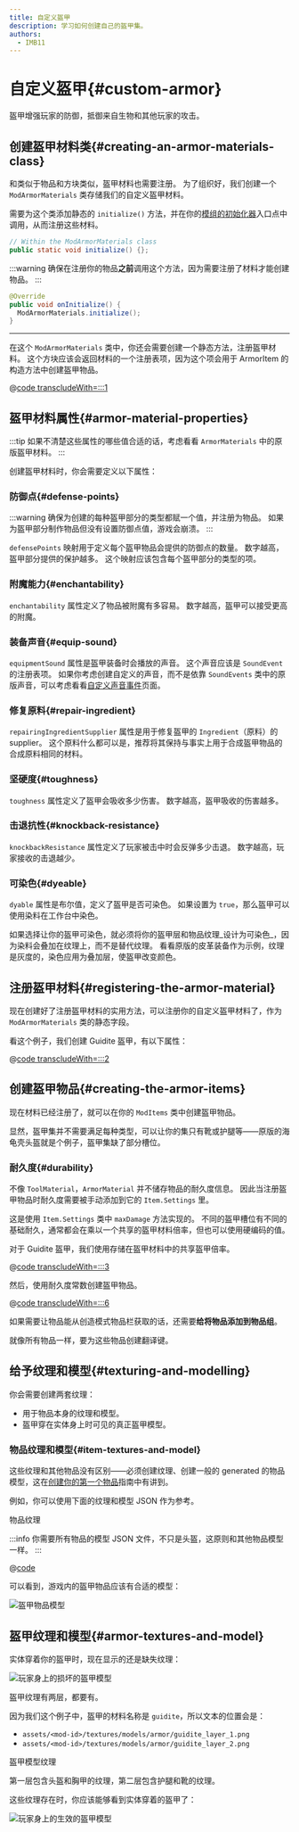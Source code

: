 ```yaml
---
title: 自定义盔甲
description: 学习如何创建自己的盔甲集。
authors:
  - IMB11
---
```


# 自定义盔甲{#custom-armor}

盔甲增强玩家的防御，抵御来自生物和其他玩家的攻击。

## 创建盔甲材料类{#creating-an-armor-materials-class}

和类似于物品和方块类似，盔甲材料也需要注册。 为了组织好，我们创建一个 `ModArmorMaterials` 类存储我们的自定义盔甲材料。

需要为这个类添加静态的 `initialize()` 方法，并在你的[模组的初始化器](./getting-started/project-structure#entrypoints)入口点中调用，从而注册这些材料。

```java
// Within the ModArmorMaterials class
public static void initialize() {};
```

:::warning
确保在注册你的物品**之前**调用这个方法，因为需要注册了材料才能创建物品。
:::

```java
@Override
public void onInitialize() {
  ModArmorMaterials.initialize();
}
```

---

在这个 `ModArmorMaterials` 类中，你还会需要创建一个静态方法，注册盔甲材料。 这个方块应该会返回材料的一个注册表项，因为这个项会用于 ArmorItem 的构造方法中创建盔甲物品。

@[code transcludeWith=:::1](@/reference/1.21/src/main/java/com/example/docs/item/armor/ModArmorMaterials.java)

## 盔甲材料属性{#armor-material-properties}

:::tip
如果不清楚这些属性的哪些值合适的话，考虑看看 `ArmorMaterials` 中的原版盔甲材料。
:::

创建盔甲材料时，你会需要定义以下属性：

### 防御点{#defense-points}

:::warning
确保为创建的每种盔甲部分的类型都赋一个值，并注册为物品。 如果为盔甲部分制作物品但没有设置防御点值，游戏会崩溃。
:::

`defensePoints` 映射用于定义每个盔甲物品会提供的防御点的数量。 数字越高，盔甲部分提供的保护越多。 这个映射应该包含每个盔甲部分的类型的项。

### 附魔能力{#enchantability}

`enchantability` 属性定义了物品被附魔有多容易。 数字越高，盔甲可以接受更高的附魔。

### 装备声音{#equip-sound}

`equipmentSound` 属性是盔甲装备时会播放的声音。 这个声音应该是 `SoundEvent` 的注册表项。 如果你考虑创建自定义的声音，而不是依靠 `SoundEvents` 类中的原版声音，可以考虑看看[自定义声音事件](../sounds/custom)页面。

### 修复原料{#repair-ingredient}

`repairingIngredientSupplier` 属性是用于修复盔甲的 `Ingredient`（原料）的 supplier。 这个原料什么都可以是，推荐将其保持与事实上用于合成盔甲物品的合成原料相同的材料。

### 坚硬度{#toughness}

`toughness` 属性定义了盔甲会吸收多少伤害。 数字越高，盔甲吸收的伤害越多。

### 击退抗性{#knockback-resistance}

`knockbackResistance` 属性定义了玩家被击中时会反弹多少击退。 数字越高，玩家接收的击退越少。

### 可染色{#dyeable}

`dyable` 属性是布尔值，定义了盔甲是否可染色。 如果设置为 `true`，那么盔甲可以使用染料在工作台中染色。

如果选择让你的盔甲可染色，就必须将你的盔甲层和物品纹理_设计为可染色_，因为染料会叠加在纹理上，而不是替代纹理。 看看原版的皮革装备作为示例，纹理是灰度的，染色应用为叠加层，使盔甲改变颜色。

## 注册盔甲材料{#registering-the-armor-material}

现在创建好了注册盔甲材料的实用方法，可以注册你的自定义盔甲材料了，作为 `ModArmorMaterials` 类的静态字段。

看这个例子，我们创建 Guidite 盔甲，有以下属性：

@[code transcludeWith=:::2](@/reference/1.21/src/main/java/com/example/docs/item/armor/ModArmorMaterials.java)

## 创建盔甲物品{#creating-the-armor-items}

现在材料已经注册了，就可以在你的 `ModItems` 类中创建盔甲物品。

显然，盔甲集并不需要满足每种类型，可以让你的集只有靴或护腿等——原版的海龟壳头盔就是个例子，盔甲集缺了部分槽位。

### 耐久度{#durability}

不像 `ToolMaterial`，`ArmorMaterial` 并不储存物品的耐久度信息。
因此当注册盔甲物品时耐久度需要被手动添加到它的 `Item.Settings` 里。

这是使用 `Item.Settings` 类中 `maxDamage` 方法实现的。
不同的盔甲槽位有不同的基础耐久，通常都会在乘以一个共享的盔甲材料倍率，但也可以使用硬编码的值。

对于 Guidite 盔甲，我们使用存储在盔甲材料中的共享盔甲倍率。

@[code transcludeWith=:::3](@/reference/1.21/src/main/java/com/example/docs/item/armor/ModArmorMaterials.java)

然后，使用耐久度常数创建盔甲物品。

@[code transcludeWith=:::6](@/reference/1.21/src/main/java/com/example/docs/item/ModItems.java)

如果需要让物品能从创造模式物品栏获取的话，还需要**给将物品添加到物品组**。

就像所有物品一样，要为这些物品创建翻译键。

## 给予纹理和模型{#texturing-and-modelling}

你会需要创建两套纹理：

- 用于物品本身的纹理和模型。
- 盔甲穿在实体身上时可见的真正盔甲模型。

### 物品纹理和模型{#item-textures-and-model}

这些纹理和其他物品没有区别——必须创建纹理、创建一般的 generated 的物品模型，这在[创建你的第一个物品](./first-item#adding-a-texture-and-model)指南中有讲到。

例如，你可以使用下面的纹理和模型 JSON 作为参考。

<DownloadEntry visualURL="/assets/develop/items/armor_0.png" downloadURL="/assets/develop/items/example_armor_item_textures.zip">物品纹理</DownloadEntry>

:::info
你需要所有物品的模型 JSON 文件，不只是头盔，这原则和其他物品模型一样。
:::

@[code](@/reference/1.21/src/main/resources/assets/fabric-docs-reference/models/item/guidite_helmet.json)

可以看到，游戏内的盔甲物品应该有合适的模型：

![盔甲物品模型](/assets/develop/items/armor_1.png)

## 盔甲纹理和模型{#armor-textures-and-model}

实体穿着你的盔甲时，现在显示的还是缺失纹理：

![玩家身上的损坏的盔甲模型](/assets/develop/items/armor_2.png)

盔甲纹理有两层，都要有。

因为我们这个例子中，盔甲的材料名称是 `guidite`，所以文本的位置会是：

- `assets/<mod-id>/textures/models/armor/guidite_layer_1.png`
- `assets/<mod-id>/textures/models/armor/guidite_layer_2.png`

<DownloadEntry downloadURL="/assets/develop/items/example_armor_layer_textures.zip">盔甲模型纹理</DownloadEntry>

第一层包含头盔和胸甲的纹理，第二层包含护腿和靴的纹理。

这些纹理存在时，你应该能够看到实体穿着的盔甲了：

![玩家身上的生效的盔甲模型](/assets/develop/items/armor_3.png)
